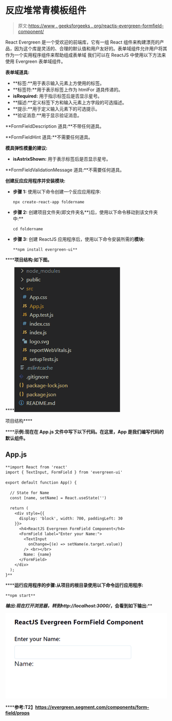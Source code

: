 # 反应堆常青模板组件

> 原文:[https://www . geeksforgeeks . org/reactjs-evergreen-formfield-component/](https://www.geeksforgeeks.org/reactjs-evergreen-formfield-component/)

React Evergreen 是一个受欢迎的前端库，它有一组 React 组件来构建漂亮的产品，因为这个库是灵活的、合理的默认值和用户友好的。表单域组件允许用户将其作为一个实用程序组件来帮助组成表单域  我们可以在 ReactJS 中使用以下方法来使用 Evergreen 表单域组件。

**表单域道具:**

*   **标签:**用于表示输入元素上方使用的标签。
*   **标签符:**用于表示标签上作为 htmlFor 道具传递的。
*   **isRequired:** 用于指示标签后是否显示星号。
*   **描述:**定义标签下方和输入元素上方字段的可选描述。
*   **提示:**用于定义输入元素下的可选提示。
*   **验证消息:**用于显示验证消息。

**FormFieldDescription 道具:**不带任何道具。

**FormFieldHint 道具:**不需要任何道具。

**模具弹性模量的建议:**

*   **isAstrixShown:** 用于表示标签后是否显示星号。

**FormFieldValidationMessage 道具:**不需要任何道具。

**创建反应应用程序并安装模块:**

*   **步骤 1:** 使用以下命令创建一个反应应用程序:

    ```
    npx create-react-app foldername
    ```

*   **步骤 2:** 创建项目文件夹(即文件夹名**)后，使用以下命令移动到该文件夹中:**

    ```
    cd foldername
    ```

*   **步骤 3:** 创建 ReactJS 应用程序后，使用以下命令安装所需的****模块:****

    ```
    **npm install evergreen-ui**
    ```

******项目结构:**如下图。****

****![](img/f04ae0d8b722a9fff0bd9bd138b29c23.png)

项目结构**** 

******示例:**现在在 **App.js** 文件中写下以下代码。在这里，App 是我们编写代码的默认组件。****

## ****App.js****

```
**import React from 'react'
import { TextInput, FormField } from 'evergreen-ui'

export default function App() {

  // State for Name
  const [name, setName] = React.useState('')

  return (
    <div style={{
      display: 'block', width: 700, paddingLeft: 30
    }}>
      <h4>ReactJS Evergreen FormField Component</h4>
      <FormField label="Enter your Name:">
        <TextInput
          onChange={(e) => setName(e.target.value)}
        /> <br></br>
        Name: {name}
      </FormField>
    </div>
  );
}**
```

******运行应用程序的步骤:**从项目的根目录使用以下命令运行应用程序:****

```
**npm start**
```

******输出:**现在打开浏览器，转到***http://localhost:3000/***，会看到如下输出:****

****![](img/427ffbfec3da3aceb4d806a8f4484dce.png)****

******参考:**T2】https://evergreen.segment.com/components/form-field/props****